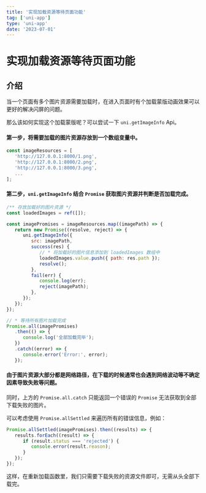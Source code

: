 ```yaml
---
title: '实现加载资源等待页面功能'
tag: ['uni-app']
type: 'uni-app'
date: '2023-07-01'
---
```


# 实现加载资源等待页面功能

## 介绍

当一个页面有多个图片资源需要加载时，在进入页面时有个加载蒙版动画效果可以更好的解决闪屏的问题。

那么该如何实现这个加载蒙版呢？可以尝试一下 `uni.getImageInfo` Api。

#### 第一步，将需要加载的图片资源存放到一个数组变量中。

```javascript
const imageResources = [
   'http://127.0.0.1:8000/1.png',
   'http://127.0.0.1:8000/2.png',
   'http://127.0.0.1:8000/3.png',
   ...
];
```

#### 第二步，`uni.getImageInfo` 结合 `Promise` 获取图片资源并判断是否加载完成。

```javascript
/** 存放加载好的图片资源 */
const loadedImages = ref([]);

const imagePromises = imageResources.map((imagePath) => {
   return new Promise((resolve, reject) => {
      uni.getImageInfo({
         src: imagePath,
         success(res) {
            // * 将加载好的图片信息添加到 loadedImages 数组中
            loadedImages.value.push({ path: res.path });
            resolve();
         },
         fail(err) {
            console.log(err);
            reject(imagePath);
         },
      });
   });
});

// * 等待所有图片加载完成
Promise.all(imagePromises)
   .then(() => {
      console.log('全部加载完毕');
   })
   .catch((error) => {
      console.error('Error:', error);
   });
```

#### 由于图片资源大部分都是网络路径，在下载的时候通常也会遇到网络波动等不确定因素导致失败等问题。

同时，上方的 `Promise.all.catch` 只能返回一个错误的 `Promise` 无法获取到全部下载失败的图片。

可以考虑使用 `Promise.allSettled` 来遍历所有的错误信息，例如：

```javascript
Promise.allSettled(imagePromises).then((results) => {
   results.forEach((result) => {
      if (result.status === 'rejected') {
         console.error(result.reason);
      }
   });
});
```

这样，在重新加载函数里，我们只需要下载失败的资源文件即可，无需从头全部下载完。
